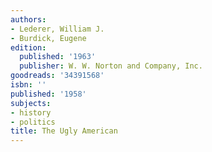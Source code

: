 ```yaml
---
authors:
- Lederer, William J.
- Burdick, Eugene
edition:
  published: '1963'
  publisher: W. W. Norton and Company, Inc.
goodreads: '34391568'
isbn: ''
published: '1958'
subjects:
- history
- politics
title: The Ugly American
---
```


